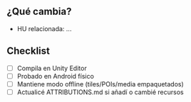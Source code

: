 ## ¿Qué cambia?
- HU relacionada: ...

## Checklist
- [ ] Compila en Unity Editor
- [ ] Probado en Android físico
- [ ] Mantiene modo offline (tiles/POIs/media empaquetados)
- [ ] Actualicé ATTRIBUTIONS.md si añadí o cambié recursos
